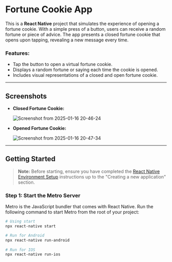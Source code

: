 # Fortune Cookie App

This is a **React Native** project that simulates the experience of opening a fortune cookie. With a simple press of a button, users can receive a random fortune or piece of advice. The app presents a closed fortune cookie that opens upon tapping, revealing a new message every time.

### Features:
- Tap the button to open a virtual fortune cookie.
- Displays a random fortune or saying each time the cookie is opened.
- Includes visual representations of a closed and open fortune cookie.

---

## Screenshots

- **Closed Fortune Cookie:**
  
  ![Screenshot from 2025-01-16 20-46-24](https://github.com/user-attachments/assets/047dfa6f-80f4-4a27-8050-3a9260461eb3)

- **Opened Fortune Cookie:**
  
  ![Screenshot from 2025-01-16 20-47-34](https://github.com/user-attachments/assets/616b13be-0017-4dc4-949e-a5cb1d57d8b2)

---

## Getting Started

> **Note:** Before starting, ensure you have completed the [React Native Environment Setup](https://reactnative.dev/docs/environment-setup) instructions up to the "Creating a new application" section.

### Step 1: Start the Metro Server

Metro is the JavaScript bundler that comes with React Native. Run the following command to start Metro from the root of your project:

```bash
# Using start
npx react-native start

# Run for Android 
npx react-native run-android
 
# Run for IOS
npx react-native run-ios

